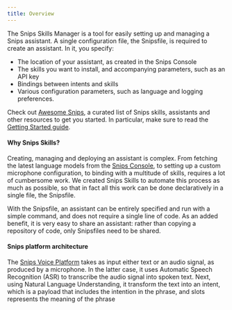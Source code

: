 ```yaml
---
title: Overview
---
```


The Snips Skills Manager is a tool for easily setting up and managing a Snips assistant. A single configuration file, the Snipsfile, is required to create an assistant. In it, you specify:

- The location of your assistant, as created in the Snips Console
- The skills you want to install, and accompanying parameters, such as an API key
- Bindings between intents and skills
- Various configuration parameters, such as language and logging preferences.

Check out [Awesome Snips](https://www.github.com/snipsco/awesome-snips), a curated list of Snips skills, assistants and other resources to get you started. In particular, make sure to read the [Getting Started guide](./getting-started.html).

#### Why Snips Skills?

Creating, managing and deploying an assistant is complex. From fetching the latest language models from the [Snips Console](https://console.snips.ai), to setting up a custom microphone configuration, to binding with a multitude of skills, requires a lot of cumbersome work. We created Snips Skills to automate this process as much as possible, so that in fact all this work can be done declaratively in a single file, the Snipsfile.

With the Snipsfile, an assistant can be entirely specified and run with a simple command, and does not require a single line of code. As an added benefit, it is very easy to share an assistant: rather than copying a repository of code, only Snipsfiles need to be shared.

#### Snips platform architecture

The [Snips Voice Platform](https://www.snips.ai) takes as input either text or an audio signal, as produced by a microphone. In the latter case, it uses Automatic Speech Recognition (ASR) to transcribe the audio signal into spoken text. Next, using Natural Language Understanding, it transform the text into an intent, which is a payload that includes the intention in the phrase, and slots  represents the meaning of the phrase